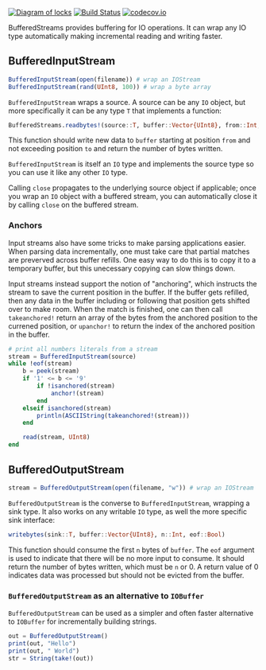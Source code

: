 [![Diagram of locks](https://biojulia.github.io/BufferedStreams.jl/locks.gif)](http://www.pc.gc.ca/eng/lhn-nhs/qc/annedebellevue/natcul/natcul2/b.aspx)
[![Build Status](https://travis-ci.org/BioJulia/BufferedStreams.jl.svg?branch=master)](https://travis-ci.org/BioJulia/BufferedStreams.jl)
[![codecov.io](http://codecov.io/github/BioJulia/BufferedStreams.jl/coverage.svg?branch=master)](http://codecov.io/github/BioJulia/BufferedStreams.jl?branch=master)

BufferedStreams provides buffering for IO operations. It can wrap any IO type
automatically making incremental reading and writing faster.


## BufferedInputStream

```julia
BufferedInputStream(open(filename)) # wrap an IOStream
BufferedInputStream(rand(UInt8, 100)) # wrap a byte array
```

`BufferedInputStream` wraps a source. A source can be any `IO` object, but more
specifically it can be any type `T` that implements a function:
```julia
BufferedStreams.readbytes!(source::T, buffer::Vector{UInt8}, from::Int, to::Int)
```

This function should write new data to `buffer` starting at position `from` and
not exceeding position `to` and return the number of bytes written.

`BufferedInputStream` is itself an `IO` type and implements the source type so
you can use it like any other `IO` type.

Calling `close` propagates to the underlying source object if applicable; once
you wrap an `IO` object with a buffered stream, you can automatically close it
by calling `close` on the buffered stream.


### Anchors

Input streams also have some tricks to make parsing applications easier. When
parsing data incrementally, one must take care that partial matches are
preverved across buffer refills. One easy way to do this is to copy it to a
temporary buffer, but this unecessary copying can slow things down.

Input streams instead support the notion of "anchoring", which instructs the
stream to save the current position in the buffer. If the buffer gets refilled,
then any data in the buffer including or following that position gets shifted
over to make room. When the match is finished, one can then call `takeanchored!`
return an array of the bytes from the anchored position to the currened
position, or `upanchor!` to return the index of the anchored position in the
buffer.

```julia
# print all numbers literals from a stream
stream = BufferedInputStream(source)
while !eof(stream)
    b = peek(stream)
    if '1' <= b <= '9'
        if !isanchored(stream)
            anchor!(stream)
        end
    elseif isanchored(stream)
        println(ASCIIString(takeanchored!(stream)))
    end

    read(stream, UInt8)
end
```


## BufferedOutputStream

```julia
stream = BufferedOutputStream(open(filename, "w")) # wrap an IOStream
```

`BufferedOutputStream` is the converse to `BufferedInputStream`, wrapping a sink
type. It also works on any writable `IO` type, as well the more specific sink
interface:

```julia
writebytes(sink::T, buffer::Vector{UInt8}, n::Int, eof::Bool)
```

This function should consume the first `n` bytes of `buffer`. The `eof` argument
is used to indicate that there will be no more input to consume. It should
return the number of bytes written, which must be `n` or 0. A return value of 0
indicates data was processed but should not be evicted from the buffer.


### `BufferedOutputStream` as an alternative to `IOBuffer`

`BufferedOutputStream` can be used as a simpler and often faster alternative to
`IOBuffer` for incrementally building strings.

```julia
out = BufferedOutputStream()
print(out, "Hello")
print(out, " World")
str = String(take!(out))
```
